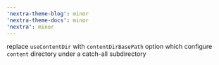 ```yaml
---
'nextra-theme-blog': minor
'nextra-theme-docs': minor
'nextra': minor
---
```


replace `useContentDir` with `contentDirBasePath` option which configure `content` directory under a catch-all subdirectory
